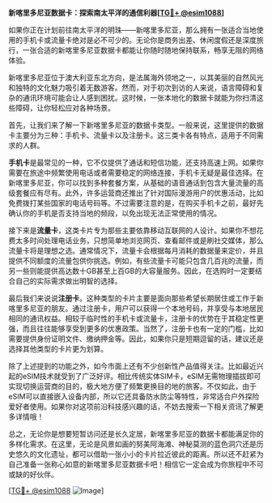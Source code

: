 **新喀里多尼亚数据卡：探索南太平洋的通信利器[[TG💪+ @esim1088](https://t.me/s/esim1088)]**

如果你正在计划前往南太平洋的明珠——新喀里多尼亚，那么拥有一张适合当地使用的手机卡或流量卡绝对是必不可少的。无论你是商务出差、休闲度假还是深度旅行，一张合适的新喀里多尼亚数据卡都能让你随时随地保持联系，畅享无阻的网络体验。

新喀里多尼亚位于澳大利亚东北方向，是法属海外领地之一，以其美丽的自然风光和独特的文化魅力吸引着无数游客。然而，对于初次到访的人来说，语言障碍和复杂的通讯环境可能会让人感到困扰。这时候，一张本地化的数据卡就能为你扫清这些障碍，让你轻松应对各种场景。

首先，让我们来了解一下新喀里多尼亚的数据卡类型。一般来说，这里提供的数据卡主要分为三种：手机卡、流量卡以及注册卡。这三类卡各有特点，适用于不同需求的人群。

**手机卡**是最常见的一种，它不仅提供了通话和短信功能，还支持高速上网。如果你需要在旅途中频繁使用电话或者需要稳定的网络连接，手机卡无疑是最佳选择。在新喀里多尼亚，你可以找到多种套餐方案，从基础的语音通话到包含大量流量的高级套餐应有尽有。此外，许多运营商还推出了针对国际漫游用户的优惠活动，比如免费拨打某些国家的电话号码等。不过需要注意的是，在购买手机卡之前，最好先确认你的手机是否支持当地的频段，以免出现无法正常使用的情况。

接下来是**流量卡**，这类卡片专为那些主要依靠移动互联网的人设计。如果你不想花费太多时间处理电话业务，只想简单地浏览网页、查看邮件或是刷社交媒体，那么流量卡将是理想之选。通常情况下，流量卡会根据每月消耗的数据量来定价，并且提供不同额度的流量包供你挑选。例如，有些流量卡可能只包含几百兆的流量，而另一些则能提供高达数十GB甚至上百GB的大容量服务。因此，在选购时一定要结合自己的实际需求做出明智的选择。

最后我们来说说**注册卡**。这种类型的卡片主要是面向那些希望长期居住或工作于新喀里多尼亚的朋友。通过注册卡，用户可以获得一个本地号码，并享受与本地居民相同的通讯权益。相较于临时性的手机卡或流量卡，注册卡的优势在于其稳定性更强，而且往往能够享受到更多的优惠政策。当然了，注册卡也有一定的门槛，比如需要提供身份证明文件、缴纳押金等。因此，如果你只是短期逗留的话，建议还是选择其他类型的卡片更为划算。

除了上述提到的功能之外，如今市面上还有不少创新性产品值得关注。比如最近兴起的eSIM技术就受到了广泛好评。相比传统实体SIM卡，eSIM无需物理插拔即可实现切换运营商的目的，极大地方便了频繁更换目的地的旅客。不仅如此，由于eSIM可以直接嵌入设备内部，所以它还具备防水防尘等特性，非常适合户外探险爱好者使用。如果你对这项前沿科技感兴趣的话，不妨去搜索一下相关资讯了解更多详情哦！

总之，无论你是想要短暂访问还是长久定居，新喀里多尼亚的数据卡都能满足你的多样化需求。在这里，无论是风景如画的努美阿海滩、神秘莫测的蓝色洞穴还是历史悠久的文化遗址，都可以借助一张小小的卡片拉近彼此的距离。所以还不赶紧为自己准备一张称心如意的新喀里多尼亚数据卡吧！相信它一定会成为你旅程中不可或缺的好伙伴。

[[TG💪+ @esim1088](https://t.me/s/esim1088) ![Image](https://i.postimg.cc/4NQfJmqS/Snipaste-2025-05-13-00-14-12.png)]